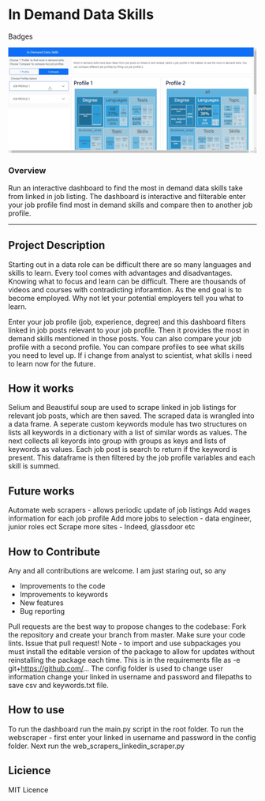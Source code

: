 # In Demand Data Skills

Badges

![](https://github.com/aharris86/popular_data_skills/blob/master/popular_data_skills/utils/gif-dashboard.gif)

<H3> Overview </H3>
Run an interactive dashboard to find the most in demand data skills take from linked in job listing.
The dashboard is interactive and filterable enter your job profile find most in demand skills and compare then to another job profile.

---

## Project Description

Starting out in a data role can be difficult there are so many languages and skills to learn.
Every tool comes with advantages and disadvantages.  Knowing what to focus and learn can be difficult.
There are thousands of videos and courses with contradicting inforamtion.
As the end goal is to become employed. Why not let your potential employers tell you what to learn.

Enter your job profile (job, experience, degree) and this dashboard filters linked in job posts relevant to your job profile.
Then it provides the most in demand skills mentioned in those posts.
You can also compare your job profile with a second profile. You can compare profiles to see what skills you need to level up.
If i change from analyst to scientist, what skills i need to learn now for the future.

## How it works

Selium and Beaustiful soup are used to scrape linked in job listings for relevant job posts, which are then saved.
The scraped data is wrangled into a data frame. A seperate custom  keywords module has two structures on lists all
keywords in a dictionary with a list of similar words as values. The next collects all keyords into group with groups as keys and
lists of keywords as values. Each job post is search to return if the keyword is present.
This dataframe is then filtered by the job profile variables and each skill is summed.

## Future works

Automate web scrapers - allows periodic update of job listings
Add wages information for each job profile
Add more jobs to selection - data engineer, junior roles ect
Scrape more sites - Indeed, glassdoor etc

## How to Contribute

Any and all contributions are welcome.
I am just staring out, so any

- Improvements to the code
- Improvements to keywords
- New features
- Bug reporting

Pull requests are the best way to propose changes to the codebase:
Fork the repository and create your branch from master.
Make sure your code lints.
Issue that pull request!
Note - to import and use subpackages you must install the editable version of the package to allow for updates without reinstalling the package each time.
This is in the requirements file as -e git+https://github.com/...
The config folder is used to change user information change your linked in username and password and filepaths to save csv and keywords.txt file.

## How to use

To run the dashboard run the main.py script in the root folder.
To run the webscraper - first enter your linked in username and password in the config folder.
Next run the web_scrapers_linkedin_scraper.py

## Licience

MIT Licence
